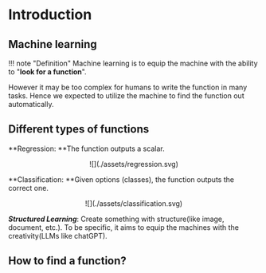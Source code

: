 # Introduction

## Machine learning

!!! note "Definition"
    Machine learning is to equip the machine with the ability to "**look for a function**".

However it may be too complex for humans to write the function in many tasks. Hence we expected to utilize the machine to find the function out automatically.

## Different types of functions

**Regression: **The function outputs a scalar.

<center>![](./assets/regression.svg)</center>

**Classification: **Given options (classes), the function outputs the correct one.

<center>![](./assets/classification.svg)</center>

***Structured Learning***: Create something with structure(like image, document, etc.). To be specific, it aims to equip the machines with the creativity(LLMs like chatGPT). 

## How to find a function?

